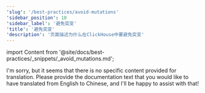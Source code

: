```yaml
---
'slug': '/best-practices/avoid-mutations'
'sidebar_position': 10
'sidebar_label': '避免突变'
'title': '避免突变'
'description': '页面描述为什么在ClickHouse中要避免突变'
---
```


import Content from '@site/docs/best-practices/_snippets/_avoid_mutations.md';

I'm sorry, but it seems that there is no specific content provided for translation. Please provide the documentation text that you would like to have translated from English to Chinese, and I'll be happy to assist with that!
